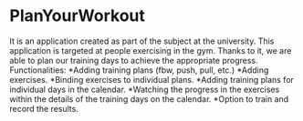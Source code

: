 # PlanYourWorkout
It is an application created as part of the subject at the university.
This application is targeted at people exercising in the gym.
Thanks to it, we are able to plan our training days to achieve the appropriate progress.
Functionalities:
*Adding training plans (fbw, push, pull, etc.)
*Adding exercises.
*Binding exercises to individual plans.
*Adding training plans for individual days in the calendar.
*Watching the progress in the exercises within the details of the training days on the calendar.
*Option to train and record the results.
